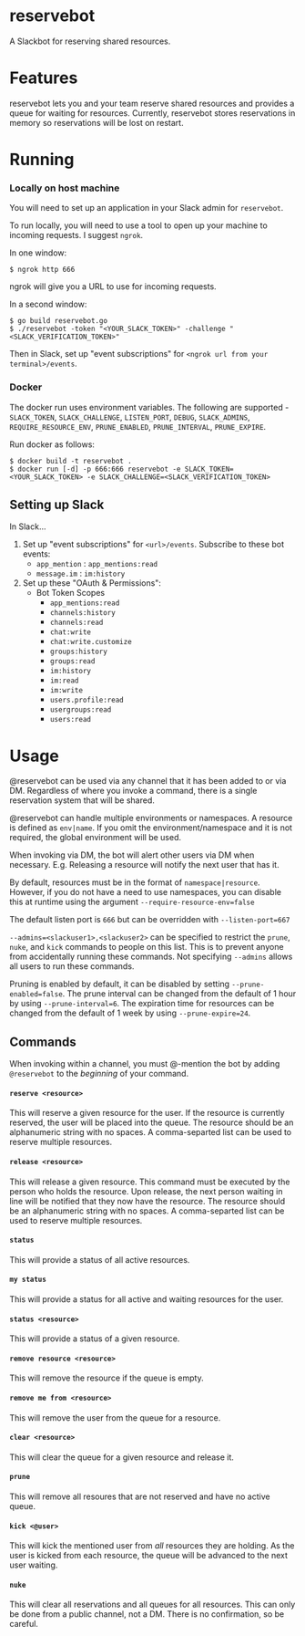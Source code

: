 # reservebot
A Slackbot for reserving shared resources.

# Features

reservebot lets you and your team reserve shared resources and provides a queue for waiting for resources. Currently, reservebot stores reservations in memory so reservations will be lost on restart.

# Running

### Locally on host machine

You will need to set up an application in your Slack admin for `reservebot`.

To run locally, you will need to use a tool to open up your machine to incoming requests. I suggest `ngrok`.

In one window:
```
$ ngrok http 666
```

ngrok will give you a URL to use for incoming requests.

In a second window:
```
$ go build reservebot.go
$ ./reservebot -token "<YOUR_SLACK_TOKEN>" -challenge "<SLACK_VERIFICATION_TOKEN>"
```

Then in Slack, set up "event subscriptions" for `<ngrok url from your terminal>/events`.

### Docker
The docker run uses environment variables. The following are supported - `SLACK_TOKEN`, `SLACK_CHALLENGE`, `LISTEN_PORT`, `DEBUG`, `SLACK_ADMINS`, `REQUIRE_RESOURCE_ENV`, `PRUNE_ENABLED`, `PRUNE_INTERVAL`, `PRUNE_EXPIRE`.

Run docker as follows:
```
$ docker build -t reservebot .
$ docker run [-d] -p 666:666 reservebot -e SLACK_TOKEN=<YOUR_SLACK_TOKEN> -e SLACK_CHALLENGE=<SLACK_VERIFICATION_TOKEN>
```

## Setting up Slack

In Slack...

1. Set up "event subscriptions" for `<url>/events`. Subscribe to these bot events:
    - `app_mention` : `app_mentions:read`
    - `message.im` : `im:history`
1. Set up these "OAuth & Permissions":
    - Bot Token Scopes
        - `app_mentions:read`
        - `channels:history`
        - `channels:read`
        - `chat:write`
        - `chat:write.customize`
        - `groups:history`
        - `groups:read`
        - `im:history`
        - `im:read`
        - `im:write`
        - `users.profile:read`
        - `usergroups:read`
        - `users:read`


# Usage

@reservebot can be used via any channel that it has been added to or via DM. Regardless of where you invoke a command, there is a single reservation system that will be shared.

@reservebot can handle multiple environments or namespaces. A resource is defined as `env|name`. If you omit the environment/namespace and it is not required, the global environment will be used.

When invoking via DM, the bot will alert other users via DM when necessary. E.g. Releasing a resource will notify the next user that has it.

By default, resources must be in the format of `namespace|resource`. However, if you do not have a need to use namespaces, you can disable this at runtime using the argument `--require-resource-env=false`

The default listen port is `666` but can be overridden with `--listen-port=667`

`--admins=<slackuser1>,<slackuser2>` can be specified to restrict the `prune`, `nuke`, and `kick` commands to people on this list. This is to prevent anyone from accidentally running these commands.  Not specifying `--admins` allows all users to run these commands.

Pruning is enabled by default, it can be disabled by setting `--prune-enabled=false`. The prune interval can be changed from the default of 1 hour by using `--prune-interval=6`. The expiration time for resources can be changed from the default of 1 week by using `--prune-expire=24`.

## Commands

When invoking within a channel, you must @-mention the bot by adding `@reservebot` to the _beginning_ of your command.

#### `reserve <resource>`

This will reserve a given resource for the user. If the resource is currently reserved, the user will be placed into the queue. The resource should be an alphanumeric string with no spaces. A comma-separted list can be used to reserve multiple resources.

#### `release <resource>`

This will release a given resource. This command must be executed by the person who holds the resource. Upon release, the next person waiting in line will be notified that they now have the resource. The resource should be an alphanumeric string with no spaces. A comma-separted list can be used to reserve multiple resources.

#### `status`

This will provide a status of all active resources.

#### `my status`

This will provide a status for all active and waiting resources for the user.

#### `status <resource>`

This will provide a status of a given resource.

#### `remove resource <resource>`
This will remove the resource if the queue is empty.

#### `remove me from <resource>`

This will remove the user from the queue for a resource.

#### `clear <resource>`
This will clear the queue for a given resource and release it.

#### `prune`
This will remove all resoures that are not reserved and have no active queue.

#### `kick <@user>`

This will kick the mentioned user from _all_ resources they are holding. As the user is kicked from each resource, the queue will be advanced to the next user waiting.

#### `nuke`

This will clear all reservations and all queues for all resources. This can only be done from a public channel, not a DM. There is no confirmation, so be careful.
